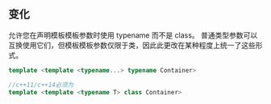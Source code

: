 ## 变化

允许您在声明模板模板参数时使用 typename 而不是 class。 普通类型参数可以互换使用它们，但模板模板参数仅限于类，因此此更改在某种程度上统一了这些形式。

```cpp
template <template <typename...> typename Container>

//c++11/c++14必须为
template <template <typename T> class Container>
```